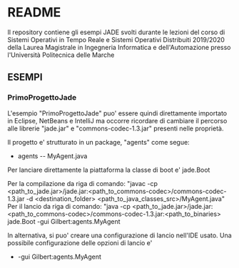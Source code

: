 # README

Il repository contiene gli esempi JADE svolti durante le lezioni del corso di Sistemi Operativi in Tempo Reale e Sistemi Operativi Distribuiti 2019/2020 della Laurea Magistrale in Ingegneria Informatica e dell'Automazione presso l'Università Politecnica delle Marche

## ESEMPI
### PrimoProgettoJade

L'esempio "PrimoProgettoJade" puo' essere quindi direttamente importato in Eclipse, NetBeans e IntelliJ ma occorre ricordare di cambiare il percorso alle librerie "jade.jar" e "commons-codec-1.3.jar" presenti nelle proprietà.

Il progetto e' strutturato in un package, "agents" come segue:

- agents
-- MyAgent.java


Per lanciare direttamente la piattaforma la classe di boot e' jade.Boot

Per la compilazione da riga di comando:
"javac -cp <path_to_jade.jar>/jade.jar:<path_to_commons-codec>/commons-codec-1.3.jar -d <destination_folder> <path_to_java_classes_src>/MyAgent.java"
Per il lancio da riga di comando: "java -cp <path_to_jade.jar>/jade.jar:<path_to_commons-codec>/commons-codec-1.3.jar:<path_to_binaries> jade.Boot -gui Gilbert:agents.MyAgent

In alternativa, si puo' creare una configurazione di lancio nell'IDE usato. Una possibile configurazione delle opzioni di lancio e'

- -gui Gilbert:agents.MyAgent